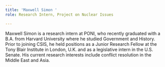 ```yaml
---
title: 'Maxwell Simon '
role: Research Intern, Project on Nuclear Issues

---
```

Maxwell Simon is a research intern at PONI, who recently graduated with a B.A. from Harvard University where he studied Government and History. Prior to joining CSIS, he held positions as a Junior Research Fellow at the Tony Blair Institute in London, U.K. and as a legislative intern in the U.S. Senate. His current research interests include conflict resolution in the Middle East and Asia.